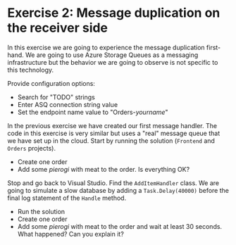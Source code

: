 # Exercise 2: Message duplication on the receiver side

In this exercise we are going to experience the message duplication first-hand. We are going to use Azure Storage Queues as a messaging infrastructure but the behavior we are going to observe is not specific to this technology. 

Provide configuration options:
 - Search for "TODO" strings
 - Enter ASQ connection string value
 - Set the endpoint name value to "Orders-_yourname_"
 
In the previous exercise we have created our first message handler. The code in this exercise is very similar but uses a "real" message queue that we have set up in the cloud. Start by running the solution (`Frontend` and `Orders` projects).

- Create one order
- Add some *pierogi* with meat to the order. Is everything OK?

Stop and go back to Visual Studio. Find the `AddItemHandler` class. We are going to simulate a slow database by adding a `Task.Delay(40000)` before the final log statement of the `Handle` method.

- Run the solution
- Create one order
- Add some *pierogi* with meat to the order and wait at least 30 seconds. What happened? Can you explain it?
